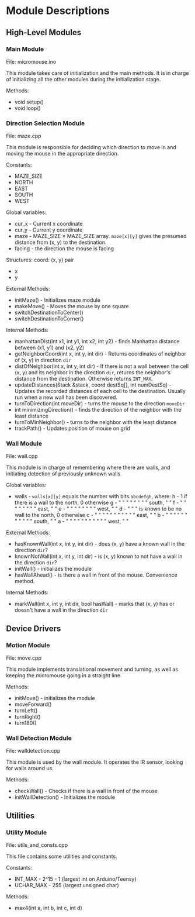 Module Descriptions
===================

High-Level Modules
------------------

### Main Module ###
File: micromouse.ino

This module takes care of initialization and the main methods. It is in charge
of initializing all the other modules during the initialization stage.

Methods:
-   void setup()
-   void loop()

### Direction Selection Module ###
File: maze.cpp

This module is responsible for deciding which direction to move in and moving
the mouse in the appropriate direction.

Constants:
-   MAZE_SIZE
-   NORTH
-   EAST
-   SOUTH
-   WEST

Global variables:
-   cur_x - Current x coordinate
-   cur_y - Current y coordinate
-   maze - MAZE_SIZE × MAZE_SIZE array. `maze[x][y]` gives the presumed distance
    from (x, y) to the destination.
-   facing - the direction the mouse is facing

Structures:
coord: (x, y) pair
-   x
-   y

External Methods:
-   initMaze() - Initializes maze module
-   makeMove() - Moves the mouse by one square
-   switchDestinationToCenter()
-   switchDestinationToCorner()

Internal Methods:
-   manhattanDist(int x1, int y1, int x2, int y2) - finds Manhattan distance
    between (x1, y1) and (x2, y2)
-   getNeighborCoord(int x, int y, int dir) - Returns coordinates of neighbor
    of (x, y) in direction `dir`
-   distOfNeighbor(int x, int y, int dir) - If there is not a wall between the
    cell (x, y) and its neighbor in the direction `dir`, returns the neighbor's
    distance from the destination. Otherwise returns `INT_MAX`.
-   updateDistances(Stack<coord> &stack, coord destSq[], int numDestSq) - 
    Updates the recorded distances of each cell to the destination. Usually run
    when a new wall has been discovered.
-   turnToDirection(int moveDir) - turns the mouse to the direction `moveDir`
-   int minimizingDirection() - finds the direction of the neighbor with the
    least distance
-   turnToMinNeighbor() - turns to the neighbor with the least distance
-   trackPath() - Updates position of mouse on grid

### Wall Module ###
File: wall.cpp

This module is in charge of remembering where there are walls, and initiating
detection of previously unknown walls.

Global variables:
-   walls - `walls[x][y]` equals the number with bits `abcdefgh`, where:
        h - 1 if there is a wall to the north, 0 otherwise
        g - " "    "   "  "  "   "   "  south, "    "
        f - " "    "   "  "  "   "   "  east,  "    "
        e - " "    "   "  "  "   "   "  west,  "    "
        d - " "    "   is known to be no wall to the north, 0 otherwise
        c - " "    "   "    "   "  "  "   "    "  "  east,  "    " 
        b - " "    "   "    "   "  "  "   "    "  "  south, "     "
        a - " "    "   "    "   "  "  "   "    "  "  west,  "     "

External Methods:
-   hasKnownWall(int x, int y, int dir) - does (x, y) have a known wall in the
    direction `dir`?
-   knownNotWall(int x, int y, int dir) - is (x, y) known to not have a wall in
    the direction `dir`?
-   initWall() - initializes the module
-   hasWallAhead() - is there a wall in front of the mouse. Convenience method.

Internal Methods:
-   markWall(int x, int y, int dir, bool hasWall) - marks that (x, y) has or
    doesn't have a wall in the direction `dir`

Device Drivers
--------------

### Motion Module ###
File: move.cpp

This module implements translational movement and turning, as well as keeping
the micromouse going in a straight line.

Methods:
-   initMove() - initializes the module
-   moveForward()
-   turnLeft()
-   turnRight()
-   turn180()

### Wall Detection Module ###
File: walldetection.cpp

This module is used by the wall module. It operates the IR sensor, looking for
walls around us.

Methods:
-   checkWall() - Checks if there is a wall in front of the mouse
-   initWallDetection() - Initializes the module


Utilities
---------

### Utility Module ###
File: utils_and_consts.cpp

This file contains some utilities and constants.

Constants:
-   INT_MAX - 2^15 - 1 (largest int on Arduino/Teensy)
-   UCHAR_MAX - 255 (largest unsigned char)

Methods:
-   max4(int a, int b, int c, int d)
